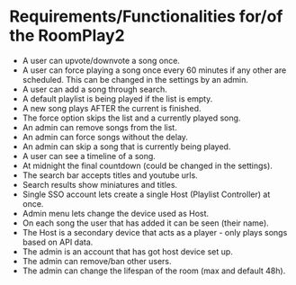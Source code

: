 # Requirements/Functionalities for/of the RoomPlay2

- A user can upvote/downvote a song once.
- A user can force playing a song once every 60 minutes if any other are scheduled. This can be changed in the settings by an admin.
- A user can add a song through search.
- A default playlist is being played if the list is empty.
- A new song plays AFTER the current is finished.
- The force option skips the list and a currently played song.
- An admin can remove songs from the list.
- An admin can force songs without the delay.
- An admin can skip a song that is currently being played.
- A user can see a timeline of a song.
- At midnight the final countdown (could be changed in the settings).
- The search bar accepts titles and youtube urls.
- Search results show miniatures and titles.
- Single SSO account lets create a single Host (Playlist Controller) at once.
- Admin menu lets change the device used as Host.
- On each song the user that has added it can be seen (their name).
- The Host is a secondary device that acts as a player - only plays songs based on API data.
- The admin is an account that has got host device set up.
- The admin can remove/ban other users.
- The admin can change the lifespan of the room (max and default 48h).